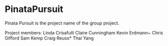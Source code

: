 PinataPursuit
=============
Pinata Pursuit is the project name of the group project.

Project members:
Linda Crisafulli
Claire Cunningham
Kevin Erdmann~
Chris Gifford
Sam Kemp
Craig Reuss*
Thai Yang
